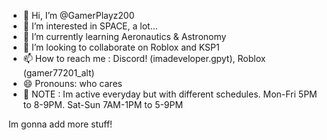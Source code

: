 - 👋 Hi, I’m @GamerPlayz200
- 👀 I’m interested in SPACE, a lot...
- 🌱 I’m currently learning Aeronautics & Astronomy
- 💞️ I’m looking to collaborate on Roblox and KSP1
- 📫 How to reach me : Discord! (imadeveloper.gpyt), Roblox (gamer77201_alt)
- 😄 Pronouns: who cares
- 📝 NOTE : Im active everyday but with different schedules. Mon-Fri 5PM to 8-9PM. Sat-Sun 7AM-1PM to 5-9PM

Im gonna add more stuff!
